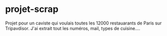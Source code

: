 # projet-scrap
Projet pour un caviste qui  voulais toutes les 12000 restauarants de Paris sur Tripavdisor.
J'ai extrait tout les numéros, mail, types de cuisine....
